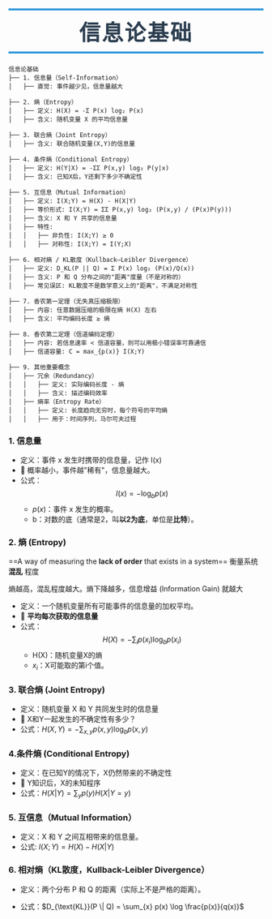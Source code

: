 <h1 style=" text-align: center; font-size: 3em; font-family: 'Georgia', serif; color: #2c3e50; margin: 0.5em 0; padding: 10px 0; border-top: 4px solid #3498db; border-bottom: 4px solid #3498db; text-transform: uppercase; letter-spacing: 3px;"> 信息论基础</h1>


```text
信息论基础
├── 1. 信息量（Self-Information）
│   ├── 直觉: 事件越少见，信息量越大

├── 2. 熵（Entropy）
│   ├── 定义: H(X) = -Σ P(x) log₂ P(x)
│   ├── 含义: 随机变量 X 的平均信息量

├── 3. 联合熵（Joint Entropy）
│   ├── 含义: 联合随机变量(X,Y)的信息量

├── 4. 条件熵（Conditional Entropy）
│   ├── 定义: H(Y|X) = -ΣΣ P(x,y) log₂ P(y|x)
│   ├── 含义: 已知X后，Y还剩下多少不确定性

├── 5. 互信息（Mutual Information）
│   ├── 定义: I(X;Y) = H(X) - H(X|Y)
│   ├── 等价形式: I(X;Y) = ΣΣ P(x,y) log₂ (P(x,y) / (P(x)P(y)))
│   ├── 含义: X 和 Y 共享的信息量
│   ├── 特性: 
│   │   ├── 非负性: I(X;Y) ≥ 0
│   │   ├── 对称性: I(X;Y) = I(Y;X)

├── 6. 相对熵 / KL散度（Kullback–Leibler Divergence）
│   ├── 定义: D_KL(P || Q) = Σ P(x) log₂ (P(x)/Q(x))
│   ├── 含义: P 和 Q 分布之间的"距离"度量（不是对称的）
│   ├── 常见误区: KL散度不是数学意义上的"距离"，不满足对称性

├── 7. 香农第一定理（无失真压缩极限）
│   ├── 内容: 任意数据压缩的极限在熵 H(X) 左右
│   ├── 含义: 平均编码长度 ≥ 熵

├── 8. 香农第二定理（信道编码定理）
│   ├── 内容: 若信息速率 < 信道容量，则可以用极小错误率可靠通信
│   ├── 信道容量: C = max_{p(x)} I(X;Y)

├── 9. 其他重要概念
│   ├── 冗余（Redundancy）
│   │   ├── 定义: 实际编码长度 - 熵
│   │   ├── 含义: 描述编码效率
│   ├── 熵率（Entropy Rate）
│   │   ├── 定义: 长度趋向无穷时，每个符号的平均熵
│   │   ├── 用于：时间序列，马尔可夫过程
```


### 1. 信息量

- 定义：事件 x 发生时携带的信息量，记作 I(x)
- 🧠 概率越小，事件越"稀有"，信息量越大。
- 公式：$$I(x) = -\log_b p(x)$$
	-  $p(x)$：事件 x 发生的概率。
	- b：对数的底（通常是2，叫**以2为底**，单位是**比特**）。
	
### 2. 熵 (Entropy)

 ==A way of measuring the **lack of order** that exists in a system== 衡量系统 **混乱** 程度
 
熵越高，混乱程度越大。熵下降越多，信息增益 (Information Gain) 就越大
	
- 定义：一个随机变量所有可能事件的信息量的加权平均。
- 🧠 **平均每次获取的信息量**
- 公式：$$H(X) = -\sum_{i} p(x_i) \log_b p(x_i)$$
	- H(X)：随机变量X的熵
	- $x_i$：X可能取的第i个值。
	
### 3. 联合熵 (Joint Entropy)
	
- 定义：随机变量 X 和 Y 共同发生时的信息量
- 🧠 X和Y一起发生的不确定性有多少？
- 公式：$H(X,Y) = -\sum_{x,y} p(x,y) \log_b p(x,y)$
	
### 4.条件熵 (Conditional Entropy)
	
- 定义：在已知Y的情况下，X仍然带来的不确定性
- 🧠 Y知识后，X的未知程序
- 公式：$H(X|Y) = \sum_{y} p(y) H(X|Y=y)$

### **5. 互信息（Mutual Information）**

- 定义：X 和 Y 之间互相带来的信息量。
- 公式: $I(X;Y) = H(X) - H(X|Y)$

### **6. 相对熵（KL散度，Kullback-Leibler Divergence）**
	
- 定义：两个分布 P 和 Q 的距离（实际上不是严格的距离）。
    
- 公式：$D_{\text{KL}}(P \| Q) = \sum_{x} p(x) \log \frac{p(x)}{q(x)}$
  